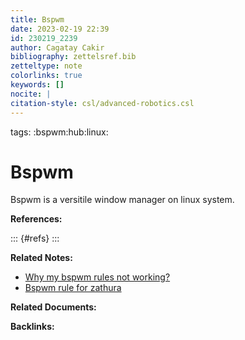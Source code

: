 ```yaml
---
title: Bspwm
date: 2023-02-19 22:39
id: 230219_2239
author: Cagatay Cakir
bibliography: zettelsref.bib
zetteltype: note
colorlinks: true
keywords: []
nocite: |
citation-style: csl/advanced-robotics.csl
---
```

tags: :bspwm:hub:linux:

# Bspwm 

Bspwm is a versitile window manager on linux system.

**References:**

::: {#refs}
:::

**Related Notes:**

- [Why my bspwm rules not working?](230219_2157.md)
- [Bspwm rule for zathura](230219_2118.md)

**Related Documents:**


**Backlinks:**
